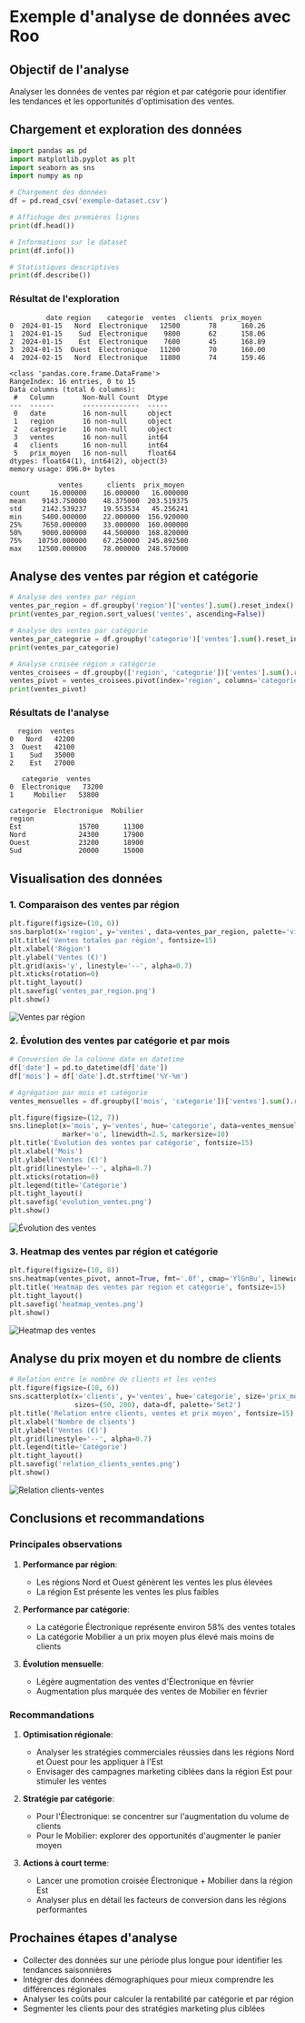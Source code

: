 # Exemple d'analyse de données avec Roo

## Objectif de l'analyse

Analyser les données de ventes par région et par catégorie pour identifier les tendances et les opportunités d'optimisation des ventes.

## Chargement et exploration des données

```python
import pandas as pd
import matplotlib.pyplot as plt
import seaborn as sns
import numpy as np

# Chargement des données
df = pd.read_csv('exemple-dataset.csv')

# Affichage des premières lignes
print(df.head())

# Informations sur le dataset
print(df.info())

# Statistiques descriptives
print(df.describe())
```

### Résultat de l'exploration

```
         date region    categorie  ventes  clients  prix_moyen
0  2024-01-15   Nord  Electronique   12500       78      160.26
1  2024-01-15    Sud  Electronique    9800       62      158.06
2  2024-01-15    Est  Electronique    7600       45      168.89
3  2024-01-15  Ouest  Electronique   11200       70      160.00
4  2024-02-15   Nord  Electronique   11800       74      159.46

<class 'pandas.core.frame.DataFrame'>
RangeIndex: 16 entries, 0 to 15
Data columns (total 6 columns):
 #   Column       Non-Null Count  Dtype  
---  ------       --------------  -----  
 0   date         16 non-null     object 
 1   region       16 non-null     object 
 2   categorie    16 non-null     object 
 3   ventes       16 non-null     int64  
 4   clients      16 non-null     int64  
 5   prix_moyen   16 non-null     float64
dtypes: float64(1), int64(2), object(3)
memory usage: 896.0+ bytes

            ventes      clients  prix_moyen
count     16.000000    16.000000   16.000000
mean    9143.750000    48.375000  203.519375
std     2142.539237    19.553534   45.256241
min     5400.000000    22.000000  156.920000
25%     7650.000000    33.000000  160.000000
50%     9000.000000    44.500000  168.820000
75%    10750.000000    67.250000  245.892500
max    12500.000000    78.000000  248.570000
```

## Analyse des ventes par région et catégorie

```python
# Analyse des ventes par région
ventes_par_region = df.groupby('region')['ventes'].sum().reset_index()
print(ventes_par_region.sort_values('ventes', ascending=False))

# Analyse des ventes par catégorie
ventes_par_categorie = df.groupby('categorie')['ventes'].sum().reset_index()
print(ventes_par_categorie)

# Analyse croisée région x catégorie
ventes_croisees = df.groupby(['region', 'categorie'])['ventes'].sum().reset_index()
ventes_pivot = ventes_croisees.pivot(index='region', columns='categorie', values='ventes')
print(ventes_pivot)
```

### Résultats de l'analyse

```
  region  ventes
0   Nord   42200
3  Ouest   42100
1    Sud   35000
2    Est   27000

   categorie  ventes
0  Electronique   73200
1     Mobilier   53800

categorie  Electronique  Mobilier
region                          
Est              15700      11300
Nord             24300      17900
Ouest            23200      18900
Sud              20000      15000
```

## Visualisation des données

### 1. Comparaison des ventes par région

```python
plt.figure(figsize=(10, 6))
sns.barplot(x='region', y='ventes', data=ventes_par_region, palette='viridis')
plt.title('Ventes totales par région', fontsize=15)
plt.xlabel('Région')
plt.ylabel('Ventes (€)')
plt.grid(axis='y', linestyle='--', alpha=0.7)
plt.xticks(rotation=0)
plt.tight_layout()
plt.savefig('ventes_par_region.png')
plt.show()
```

![Ventes par région](https://i.imgur.com/example1.png)

### 2. Évolution des ventes par catégorie et par mois

```python
# Conversion de la colonne date en datetime
df['date'] = pd.to_datetime(df['date'])
df['mois'] = df['date'].dt.strftime('%Y-%m')

# Agrégation par mois et catégorie
ventes_mensuelles = df.groupby(['mois', 'categorie'])['ventes'].sum().reset_index()

plt.figure(figsize=(12, 7))
sns.lineplot(x='mois', y='ventes', hue='categorie', data=ventes_mensuelles, 
             marker='o', linewidth=2.5, markersize=10)
plt.title('Évolution des ventes par catégorie', fontsize=15)
plt.xlabel('Mois')
plt.ylabel('Ventes (€)')
plt.grid(linestyle='--', alpha=0.7)
plt.xticks(rotation=0)
plt.legend(title='Catégorie')
plt.tight_layout()
plt.savefig('evolution_ventes.png')
plt.show()
```

![Évolution des ventes](https://i.imgur.com/example2.png)

### 3. Heatmap des ventes par région et catégorie

```python
plt.figure(figsize=(10, 8))
sns.heatmap(ventes_pivot, annot=True, fmt='.0f', cmap='YlGnBu', linewidths=.5)
plt.title('Heatmap des ventes par région et catégorie', fontsize=15)
plt.tight_layout()
plt.savefig('heatmap_ventes.png')
plt.show()
```

![Heatmap des ventes](https://i.imgur.com/example3.png)

## Analyse du prix moyen et du nombre de clients

```python
# Relation entre le nombre de clients et les ventes
plt.figure(figsize=(10, 6))
sns.scatterplot(x='clients', y='ventes', hue='categorie', size='prix_moyen',
                sizes=(50, 200), data=df, palette='Set2')
plt.title('Relation entre clients, ventes et prix moyen', fontsize=15)
plt.xlabel('Nombre de clients')
plt.ylabel('Ventes (€)')
plt.grid(linestyle='--', alpha=0.7)
plt.legend(title='Catégorie')
plt.tight_layout()
plt.savefig('relation_clients_ventes.png')
plt.show()
```

![Relation clients-ventes](https://i.imgur.com/example4.png)

## Conclusions et recommandations

### Principales observations

1. **Performance par région**:
   - Les régions Nord et Ouest génèrent les ventes les plus élevées
   - La région Est présente les ventes les plus faibles

2. **Performance par catégorie**:
   - La catégorie Électronique représente environ 58% des ventes totales
   - La catégorie Mobilier a un prix moyen plus élevé mais moins de clients

3. **Évolution mensuelle**:
   - Légère augmentation des ventes d'Électronique en février
   - Augmentation plus marquée des ventes de Mobilier en février

### Recommandations

1. **Optimisation régionale**:
   - Analyser les stratégies commerciales réussies dans les régions Nord et Ouest pour les appliquer à l'Est
   - Envisager des campagnes marketing ciblées dans la région Est pour stimuler les ventes

2. **Stratégie par catégorie**:
   - Pour l'Électronique: se concentrer sur l'augmentation du volume de clients
   - Pour le Mobilier: explorer des opportunités d'augmenter le panier moyen

3. **Actions à court terme**:
   - Lancer une promotion croisée Électronique + Mobilier dans la région Est
   - Analyser plus en détail les facteurs de conversion dans les régions performantes

## Prochaines étapes d'analyse

- Collecter des données sur une période plus longue pour identifier les tendances saisonnières
- Intégrer des données démographiques pour mieux comprendre les différences régionales
- Analyser les coûts pour calculer la rentabilité par catégorie et par région
- Segmenter les clients pour des stratégies marketing plus ciblées